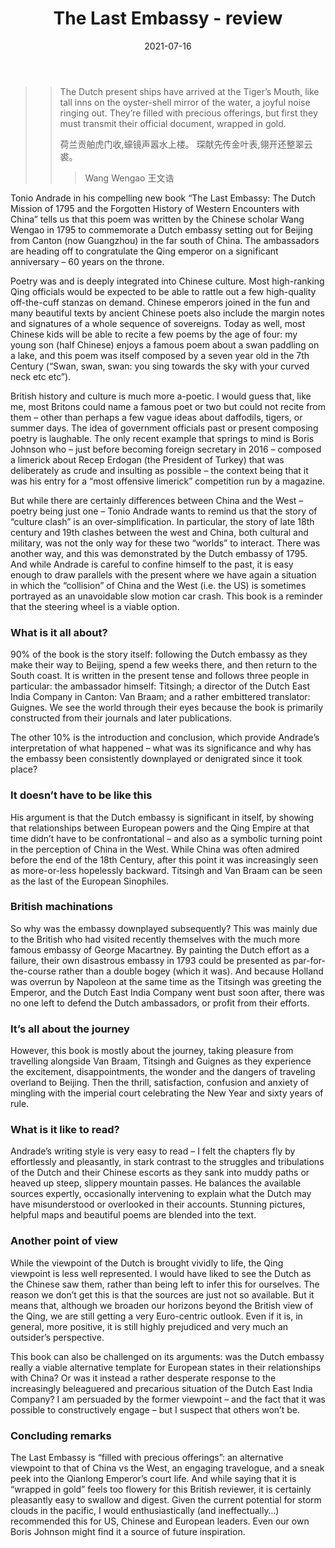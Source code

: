 ﻿---
layout: layouts/bookreview.njk

tags:
  - post
  - review

title: The Last Embassy - review
review_book_main_title: The Last Embassy
review_book_sub_title: The Dutch Mission of 1795 and the Forgotten History of Western Encounters with China
review_book_author: Tonio Andrade
review_book_author_surname: Andrade
review_book_image_url: https://res.cloudinary.com/ds2o5ecdw/image/upload/acovers/0691177112.02._SCL_.jpg
review_book_image_small_url: https://res.cloudinary.com/ds2o5ecdw/image/upload/acovers/0691177112.02._SCM_.jpg
review_publication_date: 2021-07-06
review_publisher: Princeton University Press
review_pages: 424
review_ISBN13: 978-0691177113
review_book_tags:
  - [Asia]
  - [Late Modern]
  - [Political, Social]
  - [China, Netherlands]
review_podcasts:
  - 
shopping_links:
  - [https://www.amazon.co.uk/Last-Embassy-Mission-Forgotten-Encounters/dp/0691177112/, Amazon UK, Amazon UK book link]
  - [https://www.amazon.com/Last-Embassy-Mission-Forgotten-Encounters/dp/0691177112/, Amazon US, Amazon US book link]
review_author: Anthony Webb
date: 2021-07-16
review_rating: ★★★★☆
permalink: '/2021/07/16/the-last-embassy/'
review_summary: '<p>The Last Embassy offers an alternative viewpoint to that of China vs the West, an absorbing travelogue, and a sneak peek into the Qianlong Emperor’s court. It is also a very engaging read with a smooth but vivid writing style.</p><p>I would enthusiastically recommend this to anyone with an interest in China’s past – or present.</p>'
---
>> The Dutch present ships have arrived at the Tiger’s Mouth,
>> like tall inns on the oyster-shell mirror of the water, a joyful noise ringing out.
>> They’re filled with precious offerings, but first they must transmit their official document, wrapped in gold.
>> 
>>  荷兰贡舶虎门收,蠔镜声嚣水上楼。
>> 琛献先传金叶表,翎开还整翠云裘。
>>>
>>> Wang Wengao 王文诰

Tonio Andrade in his compelling new book “The Last Embassy: The Dutch Mission of 1795 and the Forgotten History of Western Encounters with China” tells us that this poem was written by the Chinese scholar Wang Wengao in 1795 to commemorate a Dutch embassy setting out for Beijing from Canton (now Guangzhou) in the far south of China. The ambassadors are heading off to congratulate the Qing emperor on a significant anniversary – 60 years on the throne.

Poetry was and is deeply integrated into Chinese culture. Most high-ranking Qing officials would be expected to be able to rattle out a few high-quality off-the-cuff stanzas on demand. Chinese emperors joined in the fun and many beautiful texts by ancient Chinese poets also include the margin notes and signatures of a whole sequence of sovereigns. Today as well, most Chinese kids will be able to recite a few poems by the age of four: my young son (half Chinese) enjoys a famous poem about a swan paddling on a lake, and this poem was itself composed by a seven year old in the 7th Century (“Swan, swan, swan: you sing towards the sky with your curved neck etc etc”).

British history and culture is much more a-poetic. I would guess that, like me, most Britons could name a famous poet or two but could not recite from them – other than perhaps a few vague ideas about daffodils, tigers, or summer days. The idea of government officials past or present composing poetry is laughable. The only recent example that springs to mind is Boris Johnson who – just before becoming foreign secretary in 2016 – composed a limerick about Recep Erdogan (the President of Turkey) that was deliberately as crude and insulting as possible – the context being that it was his entry for a “most offensive limerick” competition run by a magazine.

But while there are certainly differences between China and the West – poetry being just one – Tonio Andrade wants to remind us that the story of “culture clash” is an over-simplification. In particular, the story of late 18th century and 19th clashes between the west and China, both cultural and military, was not the only way for these two “worlds” to interact. There was another way, and this was demonstrated by the Dutch embassy of 1795. And while Andrade is careful to confine himself to the past, it is easy enough to draw parallels with the present where we have again a situation in which the “collision” of China and the West (i.e. the US) is sometimes portrayed as an unavoidable slow motion car crash. This book is a reminder that the steering wheel is a viable option.

### What is it all about?
90% of the book is the story itself: following the Dutch embassy as they make their way to Beijing, spend a few weeks there, and then return to the South coast. It is written in the present tense and follows three people in particular: the ambassador himself: Titsingh; a director of the Dutch East India Company in Canton: Van Braam; and a rather embittered translator: Guignes. We see the world through their eyes because the book is primarily constructed from their journals and later publications.

The other 10% is the introduction and conclusion, which provide Andrade’s interpretation of what happened – what was its significance and why has the embassy been consistently downplayed or denigrated since it took place?

### It doesn’t have to be like this
His argument is that the Dutch embassy is significant in itself, by showing that relationships between European powers and the Qing Empire at that time didn’t have to be confrontational – and also as a symbolic turning point in the perception of China in the West. While China was often admired before the end of the 18th Century, after this point it was increasingly seen as more-or-less hopelessly backward. Titsingh and Van Braam can be seen as the last of the European Sinophiles.

### British machinations
So why was the embassy downplayed subsequently? This was mainly due to the British who had visited recently themselves with the much more famous embassy of George Macartney. By painting the Dutch effort as a failure, their own disastrous embassy in 1793 could be presented as par-for-the-course rather than a double bogey (which it was). And because Holland was overrun by Napoleon at the same time as the Titsingh was greeting the Emperor, and the Dutch East India Company went bust soon after, there was no one left to defend the Dutch ambassadors, or profit from their efforts.

### It’s all about the journey 
However, this book is mostly about the journey, taking pleasure from travelling alongside Van Braam, Titsingh and Guignes as they experience the excitement, disappointments, the wonder and the dangers of traveling overland to Beijing. Then the thrill, satisfaction, confusion and anxiety of mingling with the imperial court celebrating the New Year and sixty years of rule.

### What is it like to read?
Andrade’s writing style is very easy to read – I felt the chapters fly by effortlessly and pleasantly, in stark contrast to the struggles and tribulations of the Dutch and their Chinese escorts as they sank into muddy paths or heaved up steep, slippery mountain passes. He balances the available sources expertly, occasionally intervening to explain what the Dutch may have misunderstood or overlooked in their accounts. Stunning pictures, helpful maps and beautiful poems are blended into the text.

### Another point of view
While the viewpoint of the Dutch is brought vividly to life, the Qing viewpoint is less well represented. I would have liked to see the Dutch as the Chinese saw them, rather than being left to infer this for ourselves. The reason we don’t get this is that the sources are just not so available. But it means that, although we broaden our horizons beyond the British view of the Qing, we are still getting a very Euro-centric outlook. Even if it is, in general, more positive, it is still highly prejudiced and very much an outsider’s perspective.

This book can also be challenged on its arguments: was the Dutch embassy really a viable alternative template for European states in their relationships with China? Or was it instead a rather desperate response to the increasingly beleaguered and precarious situation of the Dutch East India Company? I am persuaded by the former viewpoint – and the fact that it was possible to constructively engage – but I suspect that others won’t be.

### Concluding remarks
The Last Embassy is “filled with precious offerings”: an alternative viewpoint to that of China vs the West, an engaging travelogue, and a sneak peek into the Qianlong Emperor’s court life. And while saying that it is “wrapped in gold” feels too flowery for this British reviewer, it is certainly pleasantly easy to swallow and digest. Given the current potential for storm clouds in the pacific, I would enthusiastically (and ineffectually…) recommended this for US, Chinese and European leaders. Even our own Boris Johnson might find it a source of future inspiration.
